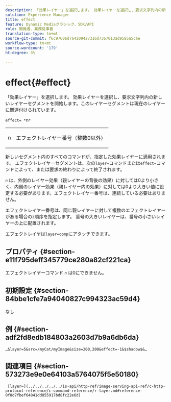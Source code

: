 ```yaml
---
description: 「効果レイヤー」を選択します。 効果レイヤーを選択し、要求文字列内の新しいレイヤーセグメントを開始します。このレイヤーセグメントは現在のレイヤーに関連付けられています。
solution: Experience Manager
title: effect
feature: Dynamic Mediaクラシック，SDK/API
role: 開発者、業務従事者
translation-type: tm+mt
source-git-commit: f6c97606d7a4209427316d7367013ad9585a5cae
workflow-type: tm+mt
source-wordcount: '179'
ht-degree: 3%

---
```



# effect{#effect}

「効果レイヤー」を選択します。 効果レイヤーを選択し、要求文字列内の新しいレイヤーセグメントを開始します。このレイヤーセグメントは現在のレイヤーに関連付けられています。

`effect= *`n`*`

<table id="simpletable_C48DABF486604D2B9F3CBC1CD01AC76D"> 
 <tr class="strow"> 
  <td class="stentry"> <p><span class="codeph"> <span class="varname"> n</span></span> </p> </td> 
  <td class="stentry"> <p>エフェクトレイヤー番号（整数0以外） </p></td> 
 </tr> 
</table>

新しいセグメント内のすべてのコマンドが、指定した効果レイヤーに適用されます。 エフェクトレイヤーセグメントは、次の`layer=`コマンドまたは`effect=`コマンドによって、または要求の終わりによって終了されます。

*`n`* は、外側のレイヤー効果（親レイヤーの背後の効果）に対しては0より小さく、内側のレイヤー効果（親レイヤー内の効果）に対しては0より大きい値に設定する必要があります。エフェクトレイヤー番号は、連続している必要はありません。

エフェクトレイヤー番号は、同じ親レイヤーに対して複数のエフェクトレイヤーがある場合のz順序を指定します。 番号の大きいレイヤーは、番号の小さいレイヤーの上に配置されます。

エフェクトレイヤは`layer=comp`にアタッチできます。

## プロパティ {#section-e11f795deff345779ce280a82cf221ca}

エフェクトレイヤーコマンド *`n`* は0にできません。

## 初期設定 {#section-84bbe1cfe7a94040827c994323ac59d4}

なし

## 例 {#section-adf2fd8edb184803a2603d7b9a6db6da}

`…&layer=5&src=/myCat/myImage&size=200,200&effect=-1&$shadow$&…`

## 関連項目 {#section-573273e9e0e64103a5764075f5e50180}

` [layer=](../../../../../is-api/http-ref/image-serving-api-ref/c-http-protocol-reference/c-command-reference/r-layer.md#reference-0f8d7fbef64841dd855917bd8fc22e6d)`
